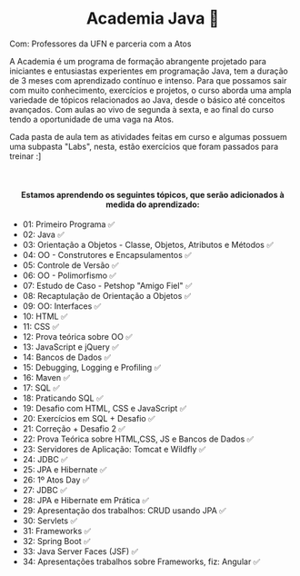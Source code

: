 <h1 align=center> Academia Java 🚀 </h1>

Com: Professores da UFN e parceria com a Atos

A Academia é um programa de formação abrangente projetado para iniciantes e entusiastas experientes em programação Java, tem a duração de 3 meses com aprendizado contínuo e intenso. Para que possamos sair com muito conhecimento, exercícios e projetos, o curso aborda uma ampla variedade de tópicos relacionados ao Java, desde o básico até conceitos avançados. 
Com aulas ao vivo de segunda à sexta, e ao final do curso tendo a oportunidade de uma vaga na Atos. 

Cada pasta de aula tem as atividades feitas em curso e algumas possuem uma subpasta "Labs", nesta, estão exercícios que foram passados para treinar :]

<br>
<h4 align=center> Estamos aprendendo os seguintes tópicos, que serão adicionados à medida do aprendizado: </h4>
 
- 01: Primeiro Programa ✅
- 02: Java ✅
- 03: Orientação a Objetos - Classe, Objetos, Atributos e Métodos ✅
- 04: OO - Construtores e Encapsulamentos ✅
- 05: Controle de Versão ✅
- 06: OO - Polimorfismo ✅
- 07: Estudo de Caso - Petshop 	"Amigo Fiel" ✅
- 08: Recaptulação de Orientação a Objetos ✅
- 09: OO: Interfaces ✅
- 10: HTML ✅
- 11: CSS ✅
- 12: Prova teórica sobre OO ✅
- 13: JavaScript e jQuery ✅
- 14: Bancos de Dados ✅
- 15: Debugging, Logging e Profiling ✅
- 16: Maven ✅
- 17: SQL ✅
- 18: Praticando SQL ✅
- 19: Desafio com HTML, CSS e JavaScript ✅
- 20: Exercícios em SQL + Desafio ✅
- 21: Correção + Desafio 2 ✅
- 22: Prova Teórica sobre HTML,CSS, JS e Bancos de Dados ✅
- 23: Servidores de Aplicação: Tomcat e Wildfly ✅
- 24: JDBC ✅
- 25: JPA e Hibernate ✅
- 26: 1º Atos Day ✅
- 27: JDBC ✅
- 28: JPA e Hibernate em Prática ✅
- 29: Apresentação dos trabalhos: CRUD usando JPA ✅
- 30: Servlets ✅
- 31: Frameworks ✅
- 32: Spring Boot ✅
- 33: Java Server Faces (JSF) ✅
- 34: Apresentações trabalhos sobre Frameworks, fiz: Angular ✅
